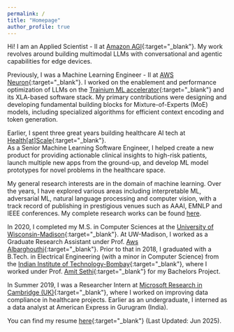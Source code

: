 ```yaml
---
permalink: /
title: "Homepage"
author_profile: true
---
```

Hi! I am an Applied Scientist - II at [Amazon AGI](https://amazon.jobs/content/en/teams/agi){:target="_blank"}.
My work revolves around building multimodal LLMs with conversational and agentic capabilities for edge devices.

Previously, I was a Machine Learning Engineer - II at [AWS Neuron](https://aws.amazon.com/machine-learning/neuron/){:target="_blank"}. I worked on the enablement and performance optimization of LLMs on the [Trainium ML accelerator](https://aws.amazon.com/ai/machine-learning/trainium/){:target="_blank"} and its XLA-based software stack. My primary contributions were designing and developing fundamental building blocks for Mixture-of-Experts (MoE) models, including specialized algorithms for efficient context encoding and token generation.

Earlier, I spent three great years building healthcare AI tech at [Health[at]Scale](https://healthatscale.com/){:target="_blank"}.  
As a Senior Machine Learning Software Engineer, I helped create a new product for providing actionable clinical insights to high-risk patients, launch  multiple new apps from the ground-up, and develop ML model prototypes for novel problems in the healthcare space.  

My general research interests are in the domain of machine learning. 
Over the years, I have explored various areas including interpretable ML, adversarial ML, natural language processing and computer vision, with a track record of publishing in prestigious venues such as AAAI, EMNLP and IEEE conferences. 
My complete research works can be found [here](/research).

In 2020, I completed my M.S. in Computer Sciences at the [University of Wisconsin-Madison](https://www.cs.wisc.edu){:target="_blank"}. At UW-Madison, I worked as a Graduate Research Assistant under Prof. [Aws Albarghouthi](http://pages.cs.wisc.edu/~aws/){:target="_blank"}. 
Prior to that in 2018, I graduated with a B.Tech. in Electrical Engineering (with a minor in Computer Science) from the [Indian Institute of Technology-Bombay](https://www.iitb.ac.in/){:target="_blank"}, where I worked under Prof. [Amit Sethi](https://www.ee.iitb.ac.in/~asethi/){:target="_blank"} for my Bachelors Project.  

In Summer 2019, I was a Researcher Intern at [Microsoft Research in Cambridge (UK)](https://www.microsoft.com/en-us/research/lab/microsoft-research-cambridge/){:target="_blank"}, where I worked on improving data compliance in healthcare projects. Earlier as an undergraduate, I interned as a data analyst at American Express in Gurugram (India). 

You can find my resume [here](/files/Goutham-Ramakrishnan-Resume.pdf){:target="_blank"} (Last Updated: Jun 2025). 
